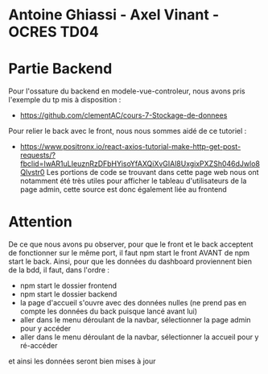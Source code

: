 # Antoine Ghiassi - Axel Vinant - OCRES TD04
# Partie Backend

Pour l'ossature du backend en modele-vue-controleur, nous avons pris l'exemple du tp mis à disposition :
- https://github.com/clementAC/cours-7-Stockage-de-donnees

Pour relier le back avec le front, nous nous sommes aidé de ce tutoriel :
- https://www.positronx.io/react-axios-tutorial-make-http-get-post-requests/?fbclid=IwAR1uLIeuznRzDFbHYisoYfAXQiXvGIAl8UxgixPXZSh046dJwlo8Qlvstr0
Les portions de code se trouvant dans cette page web nous ont notamment été très utiles pour afficher le tableau d'utilisateurs de la page admin, cette source est donc également liée au frontend


# Attention
De ce que nous avons pu observer, pour que le front et le back acceptent de fonctionner sur le même port, il faut npm start le front AVANT de npm start le back.
Ainsi, pour que les données du dashboard proviennent bien de la bdd, il faut, dans l'ordre :
- npm start le dossier frontend
- npm start le dossier backend
- la page d'accueil s'ouvre avec des données nulles (ne prend pas en compte les données du back puisque lancé avant lui)
- aller dans le menu déroulant de la navbar, sélectionner la page admin pour y accéder
- aller dans le menu déroulant de la navbar, sélectionner la accueil pour y ré-accéder

et ainsi les données seront bien mises à jour

